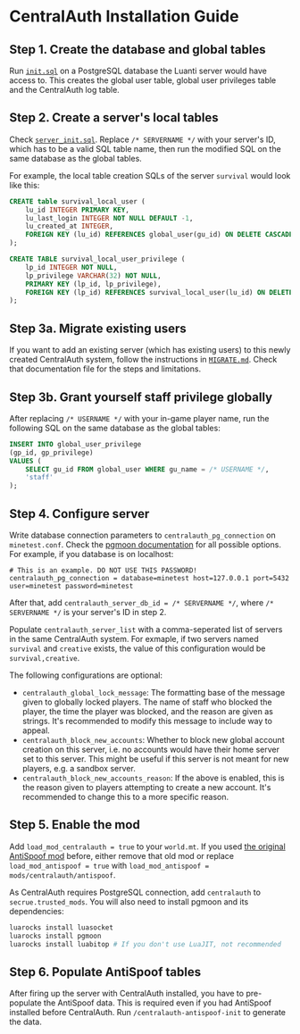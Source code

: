 # CentralAuth Installation Guide

## Step 1. Create the database and global tables

Run [`init.sql`](https://github.com/C-C-Minetest-Server/centralauth/blob/main/centralauth/sql/init.sql) on a PostgreSQL database the Luanti server would have access to. This creates the global user table, global user privileges table and the CentralAuth log table.

## Step 2. Create a server's local tables

Check [`server_init.sql`](https://github.com/C-C-Minetest-Server/centralauth/blob/main/centralauth/sql/server_init.sql). Replace `/* SERVERNAME */` with your server's ID, which has to be a valid SQL table name, then run the modified SQL on the same database as the global tables.

For example, the local table creation SQLs of the server `survival` would look like this:

```sql
CREATE table survival_local_user (
    lu_id INTEGER PRIMARY KEY,
    lu_last_login INTEGER NOT NULL DEFAULT -1,
    lu_created_at INTEGER,
    FOREIGN KEY (lu_id) REFERENCES global_user(gu_id) ON DELETE CASCADE
);

CREATE TABLE survival_local_user_privilege (
    lp_id INTEGER NOT NULL,
    lp_privilege VARCHAR(32) NOT NULL,
    PRIMARY KEY (lp_id, lp_privilege),
    FOREIGN KEY (lp_id) REFERENCES survival_local_user(lu_id) ON DELETE CASCADE
);
```

## Step 3a. Migrate existing users

If you want to add an existing server (which has existing users) to this newly created CentralAuth system, follow the instructions in [`MIGRATE.md`](https://github.com/C-C-Minetest-Server/centralauth/blob/main/docs/MIGRATE.md). Check that documentation file for the steps and limitations.

## Step 3b. Grant yourself staff privilege globally

After replacing `/* USERNAME */` with your in-game player name, run the following SQL on the same database as the global tables:

```sql
INSERT INTO global_user_privilege
(gp_id, gp_privilege)
VALUES (
    SELECT gu_id FROM global_user WHERE gu_name = /* USERNAME */,
    'staff'
);
```

## Step 4. Configure server

Write database connection parameters to `centralauth_pg_connection` on `minetest.conf`. Check the [pgmoon documentation](https://github.com/leafo/pgmoon?tab=readme-ov-file#newoptions) for all possible options. For example, if you database is on localhost:

```text
# This is an example. DO NOT USE THIS PASSWORD!
centralauth_pg_connection = database=minetest host=127.0.0.1 port=5432 user=minetest password=minetest
```

After that, add `centralauth_server_db_id = /* SERVERNAME */`, where `/* SERVERNAME */` is your server's ID in step 2.

Populate `centralauth_server_list` with a comma-seperated list of servers in the same CentralAuth system. For exmaple, if two servers named `survival` and `creative` exists, the value of this configuration would be `survival,creative`.

The following configurations are optional:

* `centralauth_global_lock_message`: The formatting base of the message given to globally locked players. The name of staff who blocked the player, the time the player was blocked, and the reason are given as strings. It's recommended to modify this message to include way to appeal.
* `centralauth_block_new_accounts`: Whether to block new global account creation on this server, i.e. no accounts would have their home server set to this server. This might be useful if this server is not meant for new players, e.g. a sandbox server.
* `centralauth_block_new_accounts_reason`: If the above is enabled, this is the reason given to players attempting to create a new account. It's recommended to change this to a more specific reason.

## Step 5. Enable the mod

Add `load_mod_centralauth = true` to your `world.mt`. If you used [the original AntiSpoof mod](https://content.luanti.org/packages/Emojiminetest/antispoof/) before, either remove that old mod or replace `load_mod_antispoof = true` with `load_mod_antispoof = mods/centralauth/antispoof`.

As CentralAuth requires PostgreSQL connection, add `centralauth` to `secrue.trusted_mods`. You will also need to install pgmoon and its dependencies:

```bash
luarocks install luasocket
luarocks install pgmoon
luarocks install luabitop # If you don't use LuaJIT, not recommended
```

## Step 6. Populate AntiSpoof tables

After firing up the server with CentralAuth installed, you have to pre-populate the AntiSpoof data. This is required even if you had AntiSpoof installed before CentralAuth. Run `/centralauth-antispoof-init` to generate the data.
